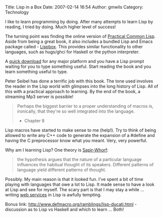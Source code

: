 Title: Lisp in a Box
Date: 2007-02-14 16:54
Author: gmwils
Category: Technology

I like to learn programming by doing. After many attempts to learn Lisp
by reading, I tried by doing. Much higher level of success!

The turning point was finding the online version of [Practical Common
Lisp][]. Aside from being a great book, it also includes a bundled Lisp
and Emacs package called - [Lispbox][]. This provides similar
functionality to other languages, such as hugs/ghci for Haskell or the
python interpreter.

A [quick download][] for any major platform and you have a Lisp prompt
waiting for you to type something useful. Start reading the book and you
learn something useful to type.

Peter Seibel has done a terrific job with this book. The tone used
involves the reader in the Lisp world with glimpses into the long
history of Lisp. All of this with a practical approach to learning. By
the end of the book, a streaming Mp3 server is possible!

> Perhaps the biggest barrier to a proper understanding of macros is,
> ironically, that they're so well integrated into the language.
>
> - Chapter 8

Lisp macros have started to make sense to me (help!). Try to think of
being allowed to write any C++ code to generate the expansion of a
\#define and having the C preprocessor know what you meant. Very, very
powerful.

Why am I learning Lisp? One theory is [Sapir-Whorf][]:

> the hypothesis argues that the nature of a particular language
> influences the habitual thought of its speakers. Different patterns of
> language yield different patterns of thought.

Possibly. My main reason is that it looked fun. I've spent a bit of time
playing with languages that owe a lot to Lisp. It made sense to have a
look at Lisp and see for myself. The scary part is that I may stay a
while ... writing [web services][] in Lisp is awfully tempting.

Bonus link: http://www.defmacro.org/ramblings/lisp-ducati.html -
discussion as to Lisp vs Haskell and which to learn ... Both!

  [Practical Common Lisp]: http://www.gigamonkeys.com/book/
  [Lispbox]: http://gigamonkeys.com/book/lispbox
  [quick download]: http://gigamonkeys.com/book/lispbox/#download
  [Sapir-Whorf]: http://en.wikipedia.org/wiki/Sapir-Whorf_hypothesis
  [web services]: http://www.franz.com/support/documentation/8.0/doc/soap.htm
